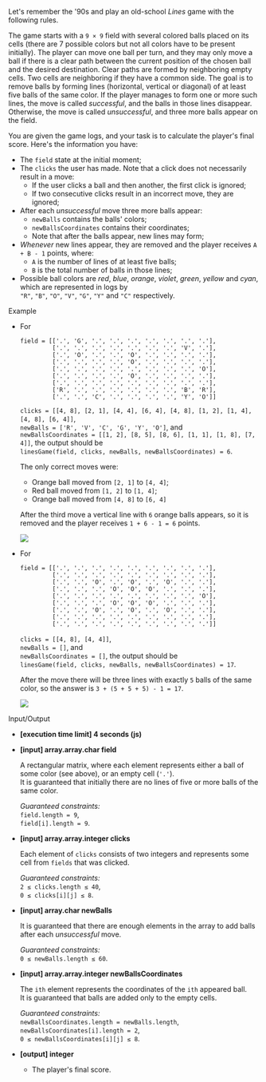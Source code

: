 
Let's remember the '90s and play an old-school  _Lines_  game with the following rules.

The game starts with a  `9 × 9`  field with several colored balls placed on its cells (there are 7 possible colors but not all colors have to be present initially). The player can move one ball per turn, and they may only move a ball if there is a clear path between the current position of the chosen ball and the desired destination. Clear paths are formed by neighboring empty cells. Two cells are neighboring if they have a common side. The goal is to remove balls by forming lines (horizontal, vertical or diagonal) of at least five balls of the same color. If the player manages to form one or more such lines, the move is called  _successful_, and the balls in those lines disappear. Otherwise, the move is called  _unsuccessful_, and three more balls appear on the field.

You are given the game logs, and your task is to calculate the player's final score. Here's the information you have:

-   The  `field`  state at the initial moment;
-   The  `clicks`  the user has made. Note that a click does not necessarily result in a move:
    -   If the user clicks a ball and then another, the first click is ignored;
    -   If two consecutive clicks result in an incorrect move, they are ignored;
-   After each  _unsuccessful_  move three more balls appear:
    -   `newBalls`  contains the balls' colors;
    -   `newBallsCoordinates`  contains their coordinates;
    -   Note that after the balls appear, new lines may form;
-   _Whenever_  new lines appear, they are removed and the player receives  `A + B - 1`  points, where:
    -   `A`  is the number of lines of at least five balls;
    -   `B`  is the total number of balls in those lines;
-   Possible ball colors are  _red_,  _blue_,  _orange_,  _violet_,  _green_,  _yellow_  and  _cyan_, which are represented in logs by  
    `"R"`,  `"B"`,  `"O"`,  `"V"`,  `"G"`,  `"Y"`  and  `"C"`  respectively.

Example

-   For
    
    ```
    field = [['.', 'G', '.', '.', '.', '.', '.', '.', '.'],
             ['.', '.', '.', '.', '.', '.', '.', 'V', '.'],
             ['.', 'O', '.', '.', 'O', '.', '.', '.', '.'],
             ['.', '.', '.', '.', 'O', '.', '.', '.', '.'],
             ['.', '.', '.', '.', '.', '.', '.', '.', 'O'],
             ['.', '.', '.', '.', 'O', '.', '.', '.', '.'],
             ['.', '.', '.', '.', '.', '.', '.', '.', '.'],
             ['R', '.', '.', '.', '.', '.', '.', 'B', 'R'],
             ['.', '.', 'C', '.', '.', '.', '.', 'Y', 'O']]
    
    ```
    
    `clicks = [[4, 8], [2, 1], [4, 4], [6, 4], [4, 8], [1, 2], [1, 4], [4, 8], [6, 4]]`,  
    `newBalls = ['R', 'V', 'C', 'G', 'Y', 'O']`, and  
    `newBallsCoordinates = [[1, 2], [8, 5], [8, 6], [1, 1], [1, 8], [7, 4]]`, the output should be  
    `linesGame(field, clicks, newBalls, newBallsCoordinates) = 6`.
    
    The only correct moves were:
    
    -   Orange ball moved from  `[2, 1]`  to  `[4, 4]`;
    -   Red ball moved from  `[1, 2]`  to  `[1, 4]`;
    -   Orange ball moved from  `[4, 8]`  to  `[6, 4]`
    
    After the third move a vertical line with  `6`  orange balls appears, so it is removed and the player receives  `1 + 6 - 1 = 6`  points.
    
    ![](https://codesignal.s3.amazonaws.com/tasks/linesGame/img/example1.jpg?_tm=1582036905719)
    
-   For
    
    ```
    field = [['.', '.', '.', '.', '.', '.', '.', '.', '.'],
             ['.', '.', '.', '.', '.', '.', '.', '.', '.'],
             ['.', '.', 'O', '.', 'O', '.', 'O', '.', '.'],
             ['.', '.', '.', 'O', 'O', 'O', '.', '.', '.'],
             ['.', '.', '.', '.', '.', '.', '.', '.', 'O'],
             ['.', '.', '.', 'O', 'O', 'O', '.', '.', '.'],
             ['.', '.', 'O', '.', 'O', '.', 'O', '.', '.'],
             ['.', '.', '.', '.', '.', '.', '.', '.', '.'],
             ['.', '.', '.', '.', '.', '.', '.', '.', '.']]
    
    ```
    
    `clicks = [[4, 8], [4, 4]]`,  
    `newBalls = []`, and  
    `newBallsCoordinates = []`, the output should be  
    `linesGame(field, clicks, newBalls, newBallsCoordinates) = 17`.
    
    After the move there will be three lines with exactly  `5`  balls of the same color, so the answer is  `3 + (5 + 5 + 5) - 1 = 17`.
    
    ![](https://codesignal.s3.amazonaws.com/tasks/linesGame/img/example2.jpg?_tm=1582036906009)
    

Input/Output

-   **[execution time limit] 4 seconds (js)**
    
-   **[input] array.array.char field**
    
    A rectangular matrix, where each element represents either a ball of some color (see above), or an empty cell (`'.'`).  
    It is guaranteed that initially there are no lines of five or more balls of the same color.
    
    _Guaranteed constraints:_  
    `field.length = 9`,  
    `field[i].length = 9`.
    
-   **[input] array.array.integer clicks**
    
    Each element of  `clicks`  consists of two integers and represents some cell from  `fields`  that was clicked.
    
    _Guaranteed constraints:_  
    `2 ≤ clicks.length ≤ 40`,  
    `0 ≤ clicks[i][j] ≤ 8`.
    
-   **[input] array.char newBalls**
    
    It is guaranteed that there are enough elements in the array to add balls after each  _unsuccessful_  move.
    
    _Guaranteed constraints:_  
    `0 ≤ newBalls.length ≤ 60`.
    
-   **[input] array.array.integer newBallsCoordinates**
    
    The  `ith`  element represents the coordinates of the  `ith`  appeared ball.  
    It is guaranteed that balls are added only to the empty cells.
    
    _Guaranteed constraints:_  
    `newBallsCoordinates.length = newBalls.length`,  
    `newBallsCoordinates[i].length = 2`,  
    `0 ≤ newBallsCoordinates[i][j] ≤ 8`.
    
-   **[output] integer**
    
    -   The player's final score.
